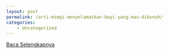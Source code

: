 ```yaml
---
layout: post
permalink: /arti-mimpi-menyelamatkan-bayi-yang-mau-dibunuh/
categories:
    - Uncategorized
---
```


[Baca Selengkapnya](/06)